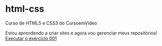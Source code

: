 # html-css
 Curso de HTML5 e CSS3 do CursoemVídeo

 Estou aprendendo a criar sites e agora vou gerenciar meus repositórios!
 <a href='https://luizroquim.github.io/html-css/exercicios/ex001/index.html'>
  Executar o exercício 001
  </a>